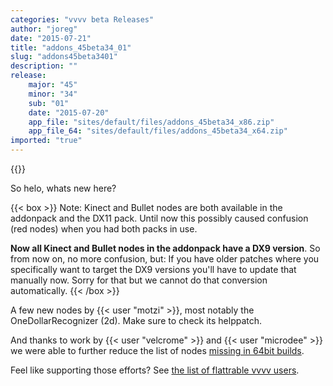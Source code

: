 ```yaml
---
categories: "vvvv beta Releases"
author: "joreg"
date: "2015-07-21"
title: "addons_45beta34_01"
slug: "addons45beta3401"
description: ""
release: 
    major: "45"
    minor: "34"
    sub: "01"
    date: "2015-07-20"
    app_file: "sites/default/files/addons_45beta34_x86.zip"
    app_file_64: "sites/default/files/addons_45beta34_x64.zip"
imported: "true"
---
```


{{<previousRelease>}}


So helo, whats new here?

{{< box >}}
Note:
Kinect and Bullet nodes are both available in the addonpack and the DX11 pack. Until now this possibly caused confusion (red nodes) when you had both packs in use. 

**Now all Kinect and Bullet nodes in the addonpack have a DX9 version**. So from now on, no more confusion, but: If you have older patches where you specifically want to target the DX9 versions you'll have to update that manually now. Sorry for that but we cannot do that conversion automatically.
{{< /box >}}

A few new nodes by {{< user "motzi" >}}, most notably the OneDollarRecognizer (2d). Make sure to check its helppatch.

And thanks to work by {{< user "velcrome" >}} and {{< user "microdee" >}} we were able to further reduce the list of nodes [missing in 64bit builds](https://vvvv.org/documentation/missing-in-64bit-builds).

Feel like supporting those efforts? See [the list of flattrable vvvv users](https://vvvv.org/404).